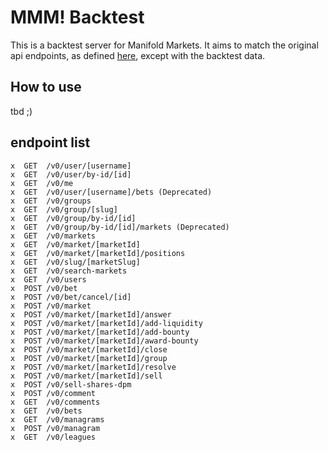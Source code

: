 # MMM! Backtest

This is a backtest server for Manifold Markets. It aims to match the original api endpoints, as defined [here](https://docs.manifold.markets/api), except with the backtest data.

## How to use

tbd ;)

## endpoint list

```
x  GET  /v0/user/[username]
x  GET  /v0/user/by-id/[id]
x  GET  /v0/me
x  GET  /v0/user/[username]/bets (Deprecated)
x  GET  /v0/groups
x  GET  /v0/group/[slug]
x  GET  /v0/group/by-id/[id]
x  GET  /v0/group/by-id/[id]/markets (Deprecated)
x  GET  /v0/markets
x  GET  /v0/market/[marketId]
x  GET  /v0/market/[marketId]/positions
x  GET  /v0/slug/[marketSlug]
x  GET  /v0/search-markets
x  GET  /v0/users
x  POST /v0/bet
x  POST /v0/bet/cancel/[id]
x  POST /v0/market
x  POST /v0/market/[marketId]/answer
x  POST /v0/market/[marketId]/add-liquidity
x  POST /v0/market/[marketId]/add-bounty
x  POST /v0/market/[marketId]/award-bounty
x  POST /v0/market/[marketId]/close
x  POST /v0/market/[marketId]/group
x  POST /v0/market/[marketId]/resolve
x  POST /v0/market/[marketId]/sell
x  POST /v0/sell-shares-dpm
x  POST /v0/comment
x  GET  /v0/comments
x  GET  /v0/bets
x  GET  /v0/managrams
x  POST /v0/managram
x  GET  /v0/leagues
```
